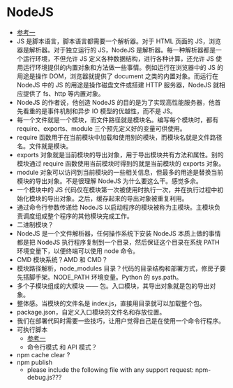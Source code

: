 # NodeJS
- [参考一](https://nqdeng.github.io/7-days-nodejs/#7)
- JS 是脚本语言，脚本语言都需要一个解析器。对于 HTML 页面的 JS，浏览器是解析器。对于独立运行的 JS，NodeJS 是解析器。每一种解析器都是一个运行环境，不但允许 JS 定义各种数据结构，进行各种计算，还允许 JS 使用运行环境提供的内置对象和方法做一些事情。例如运行在浏览器中的 JS 的用途是操作 DOM，浏览器就提供了 document 之类的内置对象。而运行在 NodeJS 中的 JS 的用途是操作磁盘文件或搭建 HTTP 服务器，NodeJS 就相应提供了 fs、http 等内置对象。
- NodeJS 的作者说，他创造 NodeJS 的目的是为了实现高性能服务器，他首先看重的是事件机制和异步 IO 模型的优越性，而不是 JS。
- 每一个文件就是一个模块，而文件路径就是模块名。编写每个模块时，都有 require、exports、module 三个预先定义好的变量可供使用。
- require 函数用于在当前模块中加载和使用别的模块，而模块名就是文件路径名。文件就是模块。
- exports 对象就是当前模块的导出对象，用于导出模块共有方法和属性。别的模块通过 require 函数使用当前模块时得到的就是当前模块的 exports 对象。
- module 对象可以访问到当前模块的一些相关信息，但最多的用途是替换当前模块的导出对象。不是很理解 NodeJS 为什么要这么干。感觉多余。
- 一个模块中的 JS 代码仅在模块第一次被使用时执行一次，并在执行过程中初始化模块的导出对象。之后，缓存起来的导出对象被重复利用。
- 通过命令行参数传递给 NodeJS 以启动程序的模块被称为主模块。主模块负责调度组成整个程序的其他模块完成工作。
- 二进制模块？
- NodeJS 是一个文件解析器，任何操作系统下安装 NodeJS 本质上做的事情都是把 NodeJS 执行程序复制到一个目录，然后保证这个目录在系统 PATH 环境变量下，以便终端可以使用 node 命令。
- CMD 模块系统？AMD 和 CMD？
- 模块路径解析，node_modules 目录？代码的目录结构和部署方式，修房子要先搭脚手架。NODE_PATH 环境变量。Python 的 sys.path。
- 多个子模块组成的大模块 —— 包。入口模块，其导出对象就是包的导出对象。
- 整体感。当模块的文件名是 index.js，直接用目录就可以加载整个包。
- package.json，自定义入口模块的文件名和存放位置。
- 我们在部署代码时需要一些技巧，让用户觉得自己是在使用一个命令行程序。
- 可执行脚本
	- [参考一](http://www.ruanyifeng.com/blog/2015/05/command-line-with-node.html)	
	- 命令行模式 和 API 模式？
- npm cache clear ?
- npm publish
	- please include the following file with any support request: npm-debug.js???
 